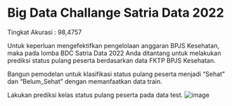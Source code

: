 # Big Data Challange Satria Data 2022 

Tingkat Akurasi :  	98,4757

Untuk keperluan mengefektifkan pengelolaan anggaran BPJS Kesehatan, maka pada lomba BDC Satria Data 2022 Anda ditantang untuk melakukan prediksi status pulang peserta berdasarkan data FKTP BPJS Kesehatan.

Bangun pemodelan untuk klasifikasi status pulang peserta menjadi “Sehat” dan “Belum_Sehat” dengan memanfaatkan data train. 

Lakukan prediksi kelas status pulang peserta pada data test. ![image](https://user-images.githubusercontent.com/58357619/212201315-12a17a2c-1914-4eae-8945-b0e9bd9adb34.png)
